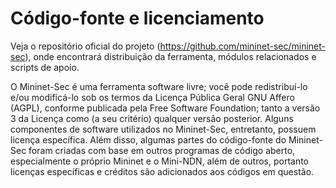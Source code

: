 # Código-fonte e licenciamento

Veja o repositório oficial do projeto (https://github.com/mininet-sec/mininet-sec), onde encontrará distribuição da ferramenta, módulos relacionados e scripts de apoio.

O Mininet-Sec é uma ferramenta software livre; você pode redistribuí-lo e/ou modificá-lo sob os termos da Licença Pública Geral GNU Affero (AGPL), conforme publicada pela Free Software Foundation; tanto a versão 3 da Licença como (a seu critério) qualquer versão posterior. Alguns componentes de software utilizados no Mininet-Sec, entretanto, possuem licença específica. Além disso, algumas partes do código-fonte do Mininet-Sec foram criadas com base em outros programas de código aberto, especialmente o próprio Mininet e o Mini-NDN, além de outros, portanto licenças específicas e créditos são adicionados aos códigos em questão.


